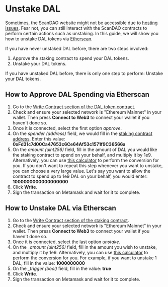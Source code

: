 # Unstake DAL

Sometimes, the ScanDAO website might not be accessible due to [hosting issues](https://twitter.com/FleekHQ/status/1416505712222609411). Fear not, you can still interact with the ScanDAO contracts to perform certain actions such as unstaking. In this guide, we will show you how to unstake DAL tokens via [Etherscan](https://etherscan.io/).

If you have never unstaked DAL before, there are two steps involved:

1. Approve the staking contract to spend your DAL tokens.
2. Unstake your DAL tokens.

If you have unstaked DAL before, there is only one step to perform: Unstake your DAL tokens.

## How to Approve DAL Spending via Etherscan

1. Go to the [Write Contract section of the DAL token contract](https://etherscan.io/address/0x04f2694c8fcee23e8fd0dfea1d4f5bb8c352111f#writeContract).
2. Check and ensure your selected network is "Ethereum Mainnet" in your wallet. Then press **Connect to Web3** to connect your wallet if you haven't done so.
3. Once it is connected, select the first option _approve_.
4. On the _spender \(address\)_ field, we would fill in the [staking contract address](../contracts/staking.md#staking). Enter this value: **0xFd31c7d00Ca47653c6Ce64Af53c1571f9C36566a**
5. On the _amount \(uint256\)_ field, fill in the amount of DAL you would like the staking contract to spend on your behalf, and multiply it by 1e9. Alternatively, you can use [this calculator](https://docs.google.com/spreadsheets/d/1vm48OCBnVh8uah0-3Xa7HqFwmfxgcrMIWPrOllSFIvA/edit?usp=sharing) to perform the conversion for you. If you don't want to repeat this step whenever you want to unstake, you can choose a very large value. Let's say you want to allow the contract to spend up to 1e9 DAL on your behalf, you would enter: **1000000000000000000**
6. Click **Write**.
7. Sign the transaction on Metamask and wait for it to complete.

## How to Unstake DAL via Etherscan

1. Go to the [Write Contract section of the staking contract](https://etherscan.io/address/0xFd31c7d00Ca47653c6Ce64Af53c1571f9C36566a#writeContract).
2. Check and ensure your selected network is "Ethereum Mainnet" in your wallet. Then press **Connect to Web3** to connect your wallet if you haven't done so.
3. Once it is connected, select the last option _unstake_.
4. On the _\_amount \(uint256\)_ field, fill in the amount you wish to unstake, and multiply it by 1e9. Alternatively, you can use [this calculator](https://docs.google.com/spreadsheets/d/1vm48OCBnVh8uah0-3Xa7HqFwmfxgcrMIWPrOllSFIvA/edit?usp=sharing) to perform the conversion for you. For example, if you want to unstake 1 DAL, fill in the value: **1000000000**
5. On the _\_trigger \(bool\)_ field, fill in the value: **true**
6. Click **Write**.
7. Sign the transaction on Metamask and wait for it to complete.


